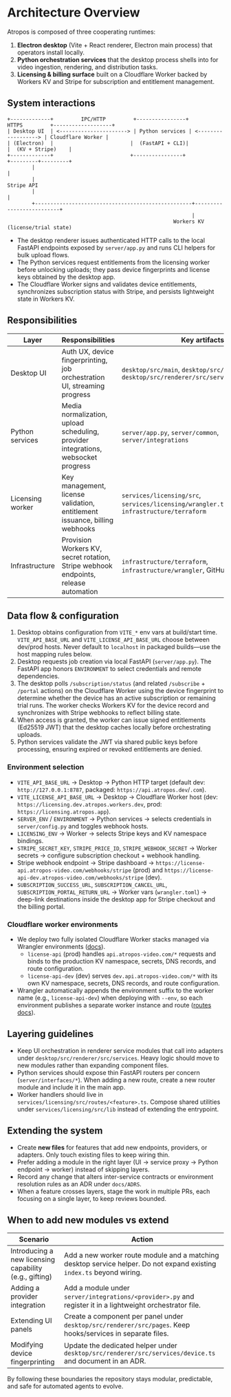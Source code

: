 # Architecture Overview

Atropos is composed of three cooperating runtimes:

1. **Electron desktop** (Vite + React renderer, Electron main process) that operators install locally.
2. **Python orchestration services** that the desktop process shells into for video ingestion, rendering, and distribution tasks.
3. **Licensing & billing surface** built on a Cloudflare Worker backed by Workers KV and Stripe for subscription and entitlement management.

## System interactions

```
+-------------+         IPC/HTTP         +----------------+         HTTPS         +-------------------+
| Desktop UI  | <----------------------> | Python services | <------------------> | Cloudflare Worker |
| (Electron)  |                         |  (FastAPI + CLI)|                     |  (KV + Stripe)    |
+-------------+                         +----------------+                     +---------+---------+
        |                                                                              |
        |                                                                        Stripe API
        |                                                                              |
        +---------------------------------------------------+--------------------------+
                                                            |
                                                      Workers KV (license/trial state)
```

- The desktop renderer issues authenticated HTTP calls to the local FastAPI endpoints exposed by `server/app.py` and runs CLI helpers for bulk upload flows.
- The Python services request entitlements from the licensing worker before unlocking uploads; they pass device fingerprints and license keys obtained by the desktop app.
- The Cloudflare Worker signs and validates device entitlements, synchronizes subscription status with Stripe, and persists lightweight state in Workers KV.

## Responsibilities

| Layer | Responsibilities | Key artifacts |
| --- | --- | --- |
| Desktop UI | Auth UX, device fingerprinting, job orchestration UI, streaming progress | `desktop/src/main`, `desktop/src/renderer`, `desktop/src/renderer/src/services/licensing.ts` |
| Python services | Media normalization, upload scheduling, provider integrations, websocket progress | `server/app.py`, `server/common`, `server/integrations` |
| Licensing worker | Key management, license validation, entitlement issuance, billing webhooks | `services/licensing/src`, `services/licensing/wrangler.toml`, `infrastructure/terraform` |
| Infrastructure | Provision Workers KV, secret rotation, Stripe webhook endpoints, release automation | `infrastructure/terraform`, `infrastructure/wrangler`, GitHub Actions |

## Data flow & configuration

1. Desktop obtains configuration from `VITE_*` env vars at build/start time. `VITE_API_BASE_URL` and `VITE_LICENSE_API_BASE_URL` choose between dev/prod hosts. Never default to `localhost` in packaged builds—use the host mapping rules below.
2. Desktop requests job creation via local FastAPI (`server/app.py`). The FastAPI app honors `ENVIRONMENT` to select credentials and remote dependencies.
3. The desktop polls `/subscription/status` (and related `/subscribe` + `/portal` actions) on the Cloudflare Worker using the device fingerprint to determine whether the device has an active subscription or remaining trial runs. The worker checks Workers KV for the device record and synchronizes with Stripe webhooks to reflect billing state.
4. When access is granted, the worker can issue signed entitlements (Ed25519 JWT) that the desktop caches locally before orchestrating uploads.
5. Python services validate the JWT via shared public keys before processing, ensuring expired or revoked entitlements are denied.

### Environment selection

- `VITE_API_BASE_URL` → Desktop → Python HTTP target (default dev: `http://127.0.0.1:8787`, packaged: `https://api.atropos.dev`/`.com`).
- `VITE_LICENSE_API_BASE_URL` → Desktop → Cloudflare Worker host (dev: `https://licensing.dev.atropos.workers.dev`, prod: `https://licensing.atropos.app`).
- `SERVER_ENV` / `ENVIRONMENT` → Python services → selects credentials in `server/config.py` and toggles webhook hosts.
- `LICENSING_ENV` → Worker → selects Stripe keys and KV namespace bindings.
- `STRIPE_SECRET_KEY`, `STRIPE_PRICE_ID`, `STRIPE_WEBHOOK_SECRET` → Worker secrets → configure subscription checkout + webhook handling.
- Stripe webhook endpoint → Stripe dashboard → `https://license-api.atropos-video.com/webhooks/stripe` (prod) and `https://license-api-dev.atropos-video.com/webhooks/stripe` (dev).
- `SUBSCRIPTION_SUCCESS_URL`, `SUBSCRIPTION_CANCEL_URL`, `SUBSCRIPTION_PORTAL_RETURN_URL` → Worker vars (`wrangler.toml`) → deep-link destinations inside the desktop app for Stripe checkout and the billing portal.

### Cloudflare worker environments

- We deploy two fully isolated Cloudflare Worker stacks managed via Wrangler environments ([docs](https://developers.cloudflare.com/workers/platform/environments/)).
  - `license-api` (prod) handles `api.atropos-video.com/*` requests and binds to the production KV namespace, secrets, DNS records, and route configuration.
  - `license-api-dev` (dev) serves `dev.api.atropos-video.com/*` with its own KV namespace, secrets, DNS records, and route configuration.
- Wrangler automatically appends the environment suffix to the worker name (e.g., `license-api-dev`) when deploying with `--env`, so each environment publishes a separate worker instance and route ([routes docs](https://developers.cloudflare.com/workers/configuration/routes/)).

## Layering guidelines

- Keep UI orchestration in renderer service modules that call into adapters under `desktop/src/renderer/src/services`. Heavy logic should move to new modules rather than expanding component files.
- Python services should expose thin FastAPI routers per concern (`server/interfaces/*`). When adding a new route, create a new router module and include it in the main app.
- Worker handlers should live in `services/licensing/src/routes/<feature>.ts`. Compose shared utilities under `services/licensing/src/lib` instead of extending the entrypoint.

## Extending the system

- Create **new files** for features that add new endpoints, providers, or adapters. Only touch existing files to keep wiring thin.
- Prefer adding a module in the right layer (UI → service proxy → Python endpoint → worker) instead of skipping layers.
- Record any change that alters inter-service contracts or environment resolution rules as an ADR under `docs/ADRS`.
- When a feature crosses layers, stage the work in multiple PRs, each focusing on a single layer, to keep reviews bounded.

## When to add new modules vs extend

| Scenario | Action |
| --- | --- |
| Introducing a new licensing capability (e.g., gifting) | Add a new worker route module and a matching desktop service helper. Do not expand existing `index.ts` beyond wiring. |
| Adding a provider integration | Add a module under `server/integrations/<provider>.py` and register it in a lightweight orchestrator file. |
| Extending UI panels | Create a component per panel under `desktop/src/renderer/src/pages`. Keep hooks/services in separate files. |
| Modifying device fingerprinting | Update the dedicated helper under `desktop/src/renderer/src/services/device.ts` and document in an ADR. |

By following these boundaries the repository stays modular, predictable, and safe for automated agents to evolve.
